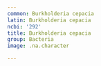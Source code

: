 ```yaml
---
common: Burkholderia cepacia
latin: Burkholderia cepacia
ncbi: '292'
title: Burkholderia cepacia
group: Bacteria
image: .na.character

---
```

